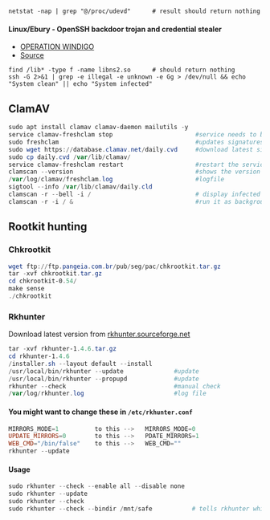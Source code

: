 #


````
netstat -nap | grep "@/proc/udevd"      # result should return nothing
````

#### Linux/Ebury - OpenSSH backdoor trojan and credential stealer
- [OPERATION WINDIGO](https://www.welivesecurity.com/wp-content/uploads/2014/03/operation_windigo.pdf)
- [Source](https://ubuntuforums.org/showthread.php?t=2291968)
````
find /lib* -type f -name libns2.so      # should return nothing
ssh -G 2>&1 | grep -e illegal -e unknown -e Gg > /dev/null && echo "System clean" || echo "System infected"
````


## ClamAV
````powershell
sudo apt install clamav clamav-daemon mailutils -y
service clamav-freshclam stop                       #service needs to be stopped before updating
sudo freshclam                                      #updates signatures
sudo wget https://database.clamav.net/daily.cvd     #download latest signature
sudo cp daily.cvd /var/lib/clamav/
service clamav-freshclam restart                    #restart the service after
clamscan --version                                  #shows the version and date of signatures
/var/log/clamav/freshclam.log                       #logfile
sigtool --info /var/lib/clamav/daily.cld
clamscan -r --bell -i /                             # display infected files and ring a bell when found
clamscan -r -i / &                                  #run it as background. Run `jobs` to list it
````

## Rootkit hunting
### Chkrootkit
````powershell
wget ftp://ftp.pangeia.com.br/pub/seg/pac/chkrootkit.tar.gz
tar -xvf chkrootkit.tar.gz
cd chkrootkit-0.54/
make sense
./chkrootkit
````
### Rkhunter
Download latest version from [rkhunter.sourceforge.net](http://rkhunter.sourceforge.net)
````powershell
tar -xvf rkhunter-1.4.6.tar.gz 
cd rkhunter-1.4.6
/installer.sh --layout default --install
/usr/local/bin/rkhunter --update              #update
/usr/local/bin/rkhunter --propupd             #update
rkhunter --check                              #manual check
/var/log/rkhunter.log                         #log file
````
#### You might want to change these in `/etc/rkhunter.conf`

````powershell
MIRRORS_MODE=1          to this -->   MIRRORS_MODE=0
UPDATE_MIRRORS=0        to this -->   PDATE_MIRRORS=1
WEB_CMD="/bin/false"    to this -->   WEB_CMD=""
rkhunter --update
````
#### Usage
````powershell
sudo rkhunter --check --enable all --disable none
sudo rkhunter --update
sudo rkhunter --check
sudo rkhunter --check --bindir /mnt/safe           # tells rkhunter which directories to look in to find the various commands it requires:
````

